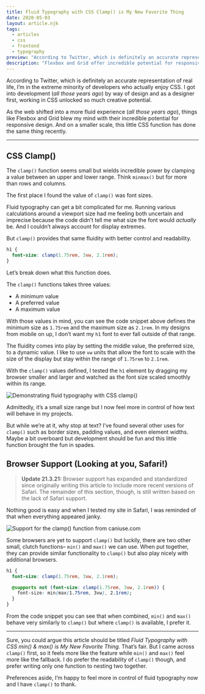 ```yaml
---
title: Fluid Typography with CSS Clamp() is My New Favorite Thing
date: 2020-05-03
layout: article.njk
tags:
  - articles
  - css
  - frontend
  - typography
preview: "According to Twitter, which is definitely an accurate representation of real life, I’m in the extreme minority of developers who actually enjoy CSS. I got into development (*all those years ago*) by way of design and as a designer first, working in CSS unlocked so much creative potential."
description: "Flexbox and Grid offer incredible potential for responsive design and this little CSS function does the same."
---
```


According to Twitter, which is definitely an accurate representation of real life, I’m in the extreme minority of developers who actually enjoy CSS. I got into development (_all those years ago_) by way of design and as a designer first, working in CSS unlocked so much creative potential.

As the web shifted into a more fluid experience (_all those years ago_), things like Flexbox and Grid blew my mind with their incredible potential for responsive design. And on a smaller scale, this little CSS function has done the same thing recently.

---

## CSS Clamp()

The `clamp()` function seems small but wields incredible power by clamping a value between an upper and lower range. Think `minmax()` but for more than rows and columns.

The first place I found the value of `clamp()` was font sizes.

Fluid typography can get a bit complicated for me. Running various calculations around a viewport size had me feeling both uncertain and imprecise because the code didn’t tell me what size the font would _actually_ be. And I couldn’t always account for display extremes.

But `clamp()` provides that same fluidity with better control and readability.

```css
h1 {
  font-size: clamp(1.75rem, 3vw, 2.1rem);
}
```

Let’s break down what this function does.

The `clamp()` functions takes three values:

- A minimum value
- A preferred value
- A maximum value

With those values in mind, you can see the code snippet above defines the minimum size as `1.75rem` and the maximum size as `2.1rem`. In my designs from mobile on up, I don’t want my `h1` font to ever fall outside of that range.

The fluidity comes into play by setting the middle value, the preferred size, to a dynamic value. I like to use `vw` units that allow the font to scale with the size of the display but stay within the range of `1.75rem` to `2.1rem`.

With the `clamp()` values defined, I tested the `h1` element by dragging my browser smaller and larger and watched as the font size scaled smoothly within its range.

![Demonstrating fluid typography with CSS clamp()](https://miro.medium.com/max/1400/1*7_qWipMHJBFeDWhGman5VA.jpeg)

Admittedly, it’s a small size range but I now feel more in control of how text will behave in my projects.

But while we’re at it, why stop at text? I’ve found several other uses for `clamp()` such as border sizes, padding values, and even element widths. Maybe a bit overboard but development should be fun and this little function brought the fun in spades.

## Browser Support (Looking at you, Safari!)

> **Update 21.3.21:** Browser support has expanded and standardized since originally writing this article to include more recent versions of Safari. The remainder of this section, though, is still written based on the lack of Safari support.

Nothing good is easy and when I tested my site in Safari, I was reminded of that when everything appeared janky.

![Support for the clamp() function from caniuse.com](https://miro.medium.com/max/1400/1*YOnwcV6nF0ZSdhraKaF60A.png)

Some browsers are yet to support `clamp()` but luckily, there are two other small, clutch functions– `min()` and `max()` we can use. When put together, they can provide similar functionality to `clamp()` but also play nicely with additional browsers.

```css
h1 {
  font-size: clamp(1.75rem, 3vw, 2.1rem);

  @supports not (font-size: clamp(1.75rem, 3vw, 2.1rem)) {
    font-size: min(max(1.75rem, 3vw), 2.1rem);
  }
}
```

From the code snippet you can see that when combined, `min()` and `max()` behave very similarly to `clamp()` but where `clamp()` is available, I prefer it.

---

Sure, you could argue this article should be titled _Fluid Typography with CSS min() & max() is My New Favorite Thing._ That’s fair. But I came across `clamp()` first, so it feels more like the feature while `min()` and `max()` feel more like the fallback. I do prefer the readability of `clamp()` though, and prefer writing only one function to nesting two together.

Preferences aside, I’m happy to feel more in control of fluid typography now and I have `clamp()` to thank.

